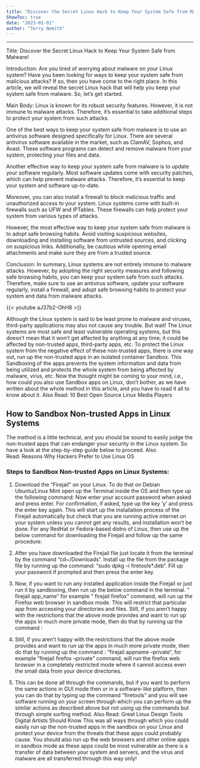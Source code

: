 ```yaml
---
title: "Discover the Secret Linux Hack to Keep Your System Safe from Malware!"
ShowToc: true 
date: "2023-01-01"
author: "Terry Nemith"
---
```

*****
Title: Discover the Secret Linux Hack to Keep Your System Safe from Malware!

Introduction:
Are you tired of worrying about malware on your Linux system? Have you been looking for ways to keep your system safe from malicious attacks? If so, then you have come to the right place. In this article, we will reveal the secret Linux hack that will help you keep your system safe from malware. So, let’s get started.

Main Body:
Linux is known for its robust security features. However, it is not immune to malware attacks. Therefore, it’s essential to take additional steps to protect your system from such attacks.

One of the best ways to keep your system safe from malware is to use an antivirus software designed specifically for Linux. There are several antivirus software available in the market, such as ClamAV, Sophos, and Avast. These software programs can detect and remove malware from your system, protecting your files and data.

Another effective way to keep your system safe from malware is to update your software regularly. Most software updates come with security patches, which can help prevent malware attacks. Therefore, it’s essential to keep your system and software up-to-date.

Moreover, you can also install a firewall to block malicious traffic and unauthorized access to your system. Linux systems come with built-in firewalls such as UFW and IPTables. These firewalls can help protect your system from various types of attacks.

However, the most effective way to keep your system safe from malware is to adopt safe browsing habits. Avoid visiting suspicious websites, downloading and installing software from untrusted sources, and clicking on suspicious links. Additionally, be cautious while opening email attachments and make sure they are from a trusted source.

Conclusion:
In summary, Linux systems are not entirely immune to malware attacks. However, by adopting the right security measures and following safe browsing habits, you can keep your system safe from such attacks. Therefore, make sure to use an antivirus software, update your software regularly, install a firewall, and adopt safe browsing habits to protect your system and data from malware attacks.

{{< youtube aJ37b2-OhH8 >}} 



Although the Linux system is said to be least prone to malware and viruses, third-party applications may also not cause any trouble. But wait! The Linux systems are most safe and least vulnerable operating systems, but this doesn’t mean that it won’t get affected by anything at any time; it could be affected by non-trusted apps, third-party apps, etc.
To protect the Linux system from the negative effect of these non-trusted apps, there is one way out, run up the non-trusted apps in an isolated container Sandbox. This Sandboxing of the apps prevents the system information and data from being utilized and protects the whole system from being affected by malware, virus, etc. Now the thought might be coming to your mind, i.e., how could you also use Sandbox apps on Linux, don’t bother, as we have written about the whole method in this article, and you have to read it all to know about it.
Also Read: 10 Best Open Source Linux Media Players

 
## How to Sandbox Non-trusted Apps in Linux Systems


The method is a little technical, and you should be sound to easily judge the non-trusted apps that can endanger your security in the Linux system. So have a look at the step-by-step guide below to proceed.
Also Read: Reasons Why Hackers Prefer to Use Linux OS

 
### Steps to Sandbox Non-trusted Apps on Linux Systems:


1. Download the “Firejail” on your Linux. To do that on Debian Ubuntu/Linux Mint open up the Terminal inside the OS and then type up the following command:
Now enter your account password when asked and press enter. For confirmation, if asked, type up the key ‘y’ and press the enter key again. This will start up the installation process of the Firejail automatically but check that you are running active internet on your system unless you cannot get any results, and installation won’t be done.
For any RedHat or Fedora-based distro of Linux, then use up the below command for downloading the Firejail and follow up the same procedure:
2. After you have downloaded the Firejail file just locate it from the terminal by the command “cd~/Downloads“. Install up the file from the package file by running up the command: “sudo dpkg –i firetools*.deb“. Fill up your password if prompted and then press the enter key.

3. Now, if you want to run any installed application inside the Firejail or just run it by sandboxing, then run up the below command in the terminal.
” firejail app_name” for example ” firejail firefox” command, will run up the Firefox web browser in sandbox mode. This will restrict that particular app from accessing your directories and files. Still, if you aren’t happy with the restrictions that the above mode provides and want to run up the apps in much more private mode, then do that by running up the command :
4. Still, if you aren’t happy with the restrictions that the above mode provides and want to run up the apps in much more private mode, then do that by running up the command : “firejail appname –private“, for example “firejail firefox –private” command, will run the firefox web browser in a completely restricted mode where it cannot access even the small data from your device directories.

5. This can be done all through the commands, but if you want to perform the same actions in GUI mode then or in a software-like platform, then you can do that by typing up the command “firetools” and you will see software running on your screen through which you can perform up the similar actions as described above but not using up the commands but through simple surfing method.
Also Read: Great Linux Design Tools Digital Artists Should Know
This was all ways through which you could easily run up the non-trusted apps in the sandbox on your Linux and protect your device from the threats that these apps could probably cause. You should also run up the web browsers and other online apps in sandbox mode as these apps could be most vulnerable as there is a transfer of data between your system and servers, and the virus and malware are all transferred through this way only!





